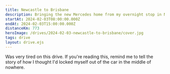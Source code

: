 ```yaml
---
title: Newcastle to Brisbane
description: Bringing the new Mercedes home from my overnight stop in Newcastle
startAt: 2024-02-03T08:00:00.000Z
endAt: 2024-02-03T15:00:00.000Z
distanceKm: 773
heroImage: /drives/2024-02-03-newcastle-to-brisbane/cover.jpg
tags: drive
layout: drive.ejs
---
```


Was very tired on this drive. If you're reading this, remind me to tell the story of how I thought I'd locked myself out
of the car in the middle of nowhere.

